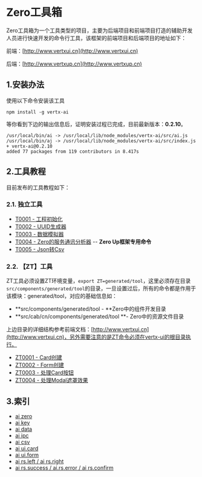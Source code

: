 # Zero工具箱

Zero工具箱为一个工具类型的项目，主要为后端项目和前端项目打造的辅助开发人员进行快速开发的命令行工具，该框架的前端项目和后端项目的地址如下：

前端：[http://www.vertxui.cn](http://www.vertxui.cn)

后端：[http://www.vertxup.cn](http://www.vertxup.cn)

## 1.安装办法

使用以下命令安装该工具

```
npm install -g vertx-ai
```

等你看到下边的输出信息后，证明安装过程已完成，目前最新版本：**0.2.10**。

```
/usr/local/bin/ai -> /usr/local/lib/node_modules/vertx-ai/src/ai.js
/usr/local/bin/aj -> /usr/local/lib/node_modules/vertx-ai/src/index.js
+ vertx-ai@0.2.10
added 77 packages from 119 contributors in 8.417s
```

## 2.工具教程

目前发布的工具教程如下：

### 2.1. 独立工具

* [T0001 - 工程初始化](/doc/gong-cheng-chu-shi-hua.md)
* [T0002 - UUID生成器](/doc/t0002-uuidsheng-cheng-qi.md)
* [T0003 - 数据模拟器](/doc/t0003-shu-ju-mo-ni-qi.md)
* [T0004 - Zero的服务通讯分析器](/doc/t0004-zerode-fu-wu-tong-xun-fen-xi-qi.md) -- **Zero Up框架专用命令**
* [T0005 - Json转Csv](/doc/t0005-liquibaseshu-ju-zhuan-huan-qi.md)

### 2.2. 【ZT】工具

ZT工具必须设置ZT环境变量，`export ZT=generated/tool`，这里必须存在目录`src/components/generated/tool`的目录，一旦设置过后，所有的命令都是作用于该模块：generated/tool，对应的基础信息如：

* **src/components/generated/tool - **Zero中的组件开发目录
* **src/cab/cn/components/generated/tool **- Zero中的资源文件目录

上边目录的详细结构参考前端文档：[http://www.vertxui.cn](http://www.vertxui.cn)，另外需要注意的是ZT命令必须在vertx-ui的根目录执行。

* [ZT0001 - Card创建](/doc/zt0001-pagecardchuang-jian.md)
* [ZT0002 - Form创建](/doc/zt0002-formchuang-jian.md)
* [ZT0003 - 处理Card按钮](/doc/zt0003-tian-jia-card-an-niu.md)
* [ZT0004 - 处理Modal遮罩效果](/doc/zt0004-chu-li-modal-zhe-zhao-xiao-guo.md)

## 3.索引

* [ai zero](/doc/gong-cheng-chu-shi-hua.md)
* [ai key](/doc/t0002-uuidsheng-cheng-qi.md)
* [ai data](/doc/t0003-shu-ju-mo-ni-qi.md)
* [ai ipc](/doc/t0004-zerode-fu-wu-tong-xun-fen-xi-qi.md)
* [ai csv](/doc/t0005-liquibaseshu-ju-zhuan-huan-qi.md)
* [ai ui.card](/doc/zt0001-pagecardchuang-jian.md)
* [ai ui.form](/doc/zt0002-formchuang-jian.md)
* [ai rs.left / ai rs.right](/doc/zt0003-tian-jia-card-an-niu.md)
* [ai rs.success / ai.rs.error / ai rs.confirm](/doc/zt0004-chu-li-modal-zhe-zhao-xiao-guo.md)



